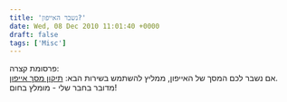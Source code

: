 ```yaml
---
title: 'נשבר האייפון?'
date: Wed, 08 Dec 2010 11:01:40 +0000
draft: false
tags: ['Misc']
---
```


פרסומת קצרה:  
אם נשבר לכם המסך של האייפון, ממליץ להשתמש בשירות הבא: [תיקון מסך אייפון](http://www.dr-iphones.com/).  
מדובר בחבר שלי - מומלץ בחום!